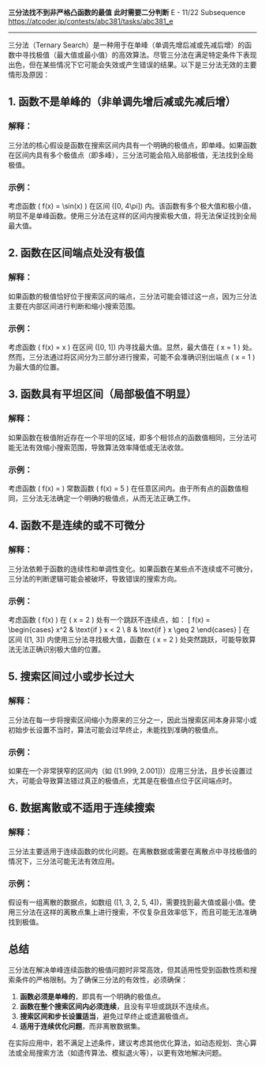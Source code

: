 **三分法找不到非严格凸函数的最值**
**此时需要二分判断**
E - 11/22 Subsequence
https://atcoder.jp/contests/abc381/tasks/abc381_e

---

三分法（Ternary Search）是一种用于在单峰（单调先增后减或先减后增）的函数中寻找极值（最大值或最小值）的高效算法。尽管三分法在满足特定条件下表现出色，但在某些情况下它可能会失效或产生错误的结果。以下是三分法无效的主要情形及原因：

## **1. 函数不是单峰的（非单调先增后减或先减后增）**

### **解释：**

三分法的核心假设是函数在搜索区间内具有一个明确的极值点，即单峰。如果函数在区间内具有多个极值点（即多峰），三分法可能会陷入局部极值，无法找到全局极值。

### **示例：**

考虑函数 \( f(x) = \sin(x) \) 在区间 \([0, 4\pi]\) 内。该函数有多个极大值和极小值，明显不是单峰函数。使用三分法在这样的区间内搜索极大值，将无法保证找到全局最大值。

## **2. 函数在区间端点处没有极值**

### **解释：**

如果函数的极值恰好位于搜索区间的端点，三分法可能会错过这一点，因为三分法主要在内部区间进行判断和缩小搜索范围。

### **示例：**

考虑函数 \( f(x) = x \) 在区间 \([0, 1]\) 内寻找最大值。显然，最大值在 \( x = 1 \) 处。然而，三分法通过将区间分为三部分进行搜索，可能不会准确识别出端点 \( x = 1 \) 为最大值的位置。

## **3. 函数具有平坦区间（局部极值不明显）**

### **解释：**

如果函数在极值附近存在一个平坦的区域，即多个相邻点的函数值相同，三分法可能无法有效缩小搜索范围，导致算法效率降低或无法收敛。

### **示例：**

考虑函数 \( f(x) = \) 常数函数 \( f(x) = 5 \) 在任意区间内。由于所有点的函数值相同，三分法无法确定一个明确的极值点，从而无法正确工作。

## **4. 函数不是连续的或不可微分**

### **解释：**

三分法依赖于函数的连续性和单调性变化。如果函数在某些点不连续或不可微分，三分法的判断逻辑可能会被破坏，导致错误的搜索方向。

### **示例：**

考虑函数 \( f(x) \) 在 \( x = 2 \) 处有一个跳跃不连续点，如：
\[
f(x) =
\begin{cases}
x^2 & \text{if } x < 2 \\
8 & \text{if } x \geq 2
\end{cases}
\]
在区间 \([1, 3]\) 内使用三分法寻找极大值，函数在 \( x = 2 \) 处突然跳跃，可能导致算法无法正确识别极大值的位置。

## **5. 搜索区间过小或步长过大**

### **解释：**

三分法在每一步将搜索区间缩小为原来的三分之一，因此当搜索区间本身非常小或初始步长设置不当时，算法可能会过早终止，未能找到准确的极值点。

### **示例：**

如果在一个非常狭窄的区间内（如 \([1.999, 2.001]\)）应用三分法，且步长设置过大，可能会导致算法错过真正的极值点，尤其是在极值点位于区间端点时。

## **6. 数据离散或不适用于连续搜索**

### **解释：**

三分法主要适用于连续函数的优化问题。在离散数据或需要在离散点中寻找极值的情况下，三分法可能无法有效应用。

### **示例：**

假设有一组离散的数据点，如数组 \([1, 3, 2, 5, 4]\)，需要找到最大值或最小值。使用三分法在这样的离散点集上进行搜索，不仅复杂且效率低下，而且可能无法准确找到极值。

## **总结**

三分法在解决单峰连续函数的极值问题时非常高效，但其适用性受到函数性质和搜索条件的严格限制。为了确保三分法的有效性，必须确保：

1. **函数必须是单峰的**，即具有一个明确的极值点。
2. **函数在整个搜索区间内必须连续**，且没有平坦或跳跃不连续点。
3. **搜索区间和步长设置适当**，避免过早终止或遗漏极值点。
4. **适用于连续优化问题**，而非离散数据集。

在实际应用中，若不满足上述条件，建议考虑其他优化算法，如动态规划、贪心算法或全局搜索方法（如遗传算法、模拟退火等），以更有效地解决问题。
